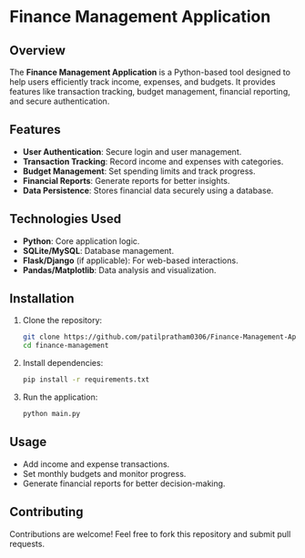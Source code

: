 # Finance Management Application

## Overview
The **Finance Management Application** is a Python-based tool designed to help users efficiently track income, expenses, and budgets. It provides features like transaction tracking, budget management, financial reporting, and secure authentication.

## Features
- **User Authentication**: Secure login and user management.
- **Transaction Tracking**: Record income and expenses with categories.
- **Budget Management**: Set spending limits and track progress.
- **Financial Reports**: Generate reports for better insights.
- **Data Persistence**: Stores financial data securely using a database.

## Technologies Used
- **Python**: Core application logic.
- **SQLite/MySQL**: Database management.
- **Flask/Django** (if applicable): For web-based interactions.
- **Pandas/Matplotlib**: Data analysis and visualization.

## Installation
1. Clone the repository:
   ```sh
   git clone https://github.com/patilpratham0306/Finance-Management-Application.git
   cd finance-management
   ```
2. Install dependencies:
   ```sh
   pip install -r requirements.txt
   ```
3. Run the application:
   ```sh
   python main.py
   ```

## Usage
- Add income and expense transactions.
- Set monthly budgets and monitor progress.
- Generate financial reports for better decision-making.

## Contributing
Contributions are welcome! Feel free to fork this repository and submit pull requests.

